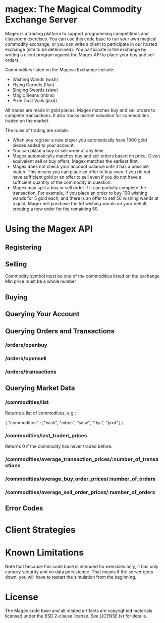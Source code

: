 magex: The Magical Commodity Exchange Server
=====

Magex is a trading platform to support programming competitions and classroom exercises. You can use this code base to run your own magical commodity exchange, or you can write a client to participate in our hosted exchange (site to be determined).  You participate in the exchange by writing a client program against the Magex API to place your buy and sell orders.

Commodities listed on the Magical Exchange include:

- Wishing Wands (wish)
- Flying Carpets (flyc)
- Singing Swords (sisw)
- Magic Beans (mbns)
- Pixie Dust Vials (pixd)

All trades are made in gold pieces. Magex matches buy and sell orders to complete transactions. It also tracks market valuation for commodities traded on the market.

The rules of trading are simple:

- When you register a new player you automatically have 1000 gold pieces added to your account.
- You can place a buy or sell order at any time.
- Magex automatically matches buy and sell orders based on price. Given equivalent sell or buy offers, Magex matches the earliest first.
- Magex does not check your account balance until it has a possible match. This means you can place an offer to buy even if you do not have sufficient gold or an offer to sell even if you do not have a sufficient quantity of the commodity in question.
- Magex may split a buy or sell order if it can partially complete the transaction. For example, if you place an order to buy 100 wishing wands for 5 gold each, and there is an offer to sell 50 wishing wands at 5 gold, Magex will purchase the 50 wishing wands on your behalf, creating a new order for the remaining 50.

# Using the Magex API

## Registering



## Selling

Commodity symbol must be one of the commodities listed on the exchange
Min price must be a whole number

## Buying

## Querying Your Account

## Querying Orders and Transactions

### /orders/openbuy
### /orders/opensell
### /orders/transactions

## Querying Market Data

### /commodities/list

Returns a list of commodities, e.g.:

  { "commodities" : ["wish", "mbns", "sisw", "flyc", "pixd"] }
  
### /commodities/last_traded_prices

Returns 0 if the commodity has never traded before.

### /commodities/average_transaction_prices/:number_of_transactions

### /commodities/average_buy_order_prices/:number_of_orders

### /commodities/average_sell_order_prices/:number_of_orders

## Error Codes

# Client Strategies

# Known Limitations

Note that because this code base is intended for exercises only, it has only cursory security and no data persistence. That means if the server goes down, you will have to restart the simulation from the beginning.

# License

The Magex code base and all related artifacts are copyrighted materials licensed under the BSD 2-clause license. See LICENSE.txt for details.


